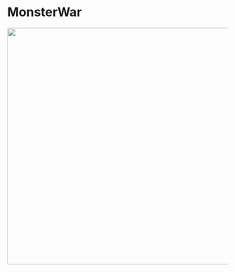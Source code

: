 # MonsterWar
 
<image src = "https://github.com/user-attachments/assets/e4d12db3-3fff-4d8f-80b2-702806f30cc0" width = "960" height = "540"/>
